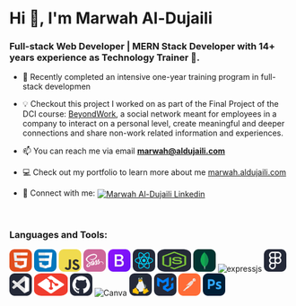 <h1>Hi 👋, I'm Marwah Al-Dujaili</h1>
<h3>Full-stack Web Developer | MERN Stack Developer with 14+ years experience as Technology Trainer 🌟.</h3>

- 🌱 Recently completed an intensive one-year training program in full-stack developmen

- 💡 Checkout this project I worked on as part of the Final Project of the DCI course: <a href="https://github.com/Marwahaldujaili/beyondwork">BeyondWork</a>, a social network meant for employees in a company to interact on a personal level, create meaningful and deeper connections and share non-work related information and experiences.

- 📫 You can reach me via email **marwah@aldujaili.com**

- 💻 Check out my portfolio to learn more about me <a href="http://marwah.aldujaili.com/" target="_blank" rel="noreferrer">marwah.aldujaili.com</a>

- 🎯 Connect with me: <a href="https://www.linkedin.com/in/marwahaldujaili/" target="_blank" rel="noreferrer"><img align="center"
      src="https://www.vectorlogo.zone/logos/linkedin/linkedin-ar21.png"
      alt="Marwah Al-Dujaili Linkedin" width="60" /></a>

<br>

<h3 align="left">Languages and Tools:</h3>

<p align="left"><a href="https://www.w3.org/html/" target="_blank" rel="noreferrer" style="text-decoration: none;"><img
          src="https://github.com/tandpfun/skill-icons/raw/main/icons/HTML.svg"
          alt="html5"
          width="40"
          height="40"
          margin="5px"
        /></a> <a href="https://www.w3schools.com/css/" target="_blank" rel="noreferrer" style="text-decoration: none;"><img
          src="https://github.com/tandpfun/skill-icons/raw/main/icons/CSS.svg"
          alt="css3"
          width="40"
          height="40"
          margin="5px"
        /></a> <a
        href="https://developer.mozilla.org/en-US/docs/Web/JavaScript"
        target="_blank"
        rel="noreferrer"
        style="text-decoration: none;"
      ><img
          src="https://github.com/tandpfun/skill-icons/raw/main/icons/JavaScript.svg"
          alt="javascript"
          width="40"
          height="40"
          margin="5px"
        /></a> <a href="https://sass-lang.com" target="_blank" rel="noreferrer" style="text-decoration: none;"><img
          src="https://github.com/tandpfun/skill-icons/raw/main/icons/Sass.svg"
          alt="sass"
          width="40"
          height="40"
          margin="5px"
        /></a> <a href="https://getbootstrap.com" target="_blank" rel="noreferrer" style="text-decoration: none;"><img
          src="https://github.com/tandpfun/skill-icons/raw/main/icons/Bootstrap.svg"
          alt="bootstrap"
          width="40"
          height="40"
          margin="5px"
        /></a> <a href="https://reactjs.org/" target="_blank" rel="noreferrer" style="text-decoration: none;"><img
          src="https://github.com/tandpfun/skill-icons/raw/main/icons/React-Dark.svg"
          alt="react"
          width="40"
          height="40"
          margin="5px"
        /></a> <a href="https://nodejs.org" target="_blank" rel="noreferrer" style="text-decoration: none;"><img
          src="https://github.com/tandpfun/skill-icons/raw/main/icons/NodeJS-Dark.svg"
          alt="nodejs"
          width="60"
          height="40"
          margin="15px"
        /></a> <a href="https://www.mongodb.com/" target="_blank" rel="noreferrer" style="text-decoration: none;"><img
          src="https://github.com/tandpfun/skill-icons/raw/main/icons/MongoDB.svg"
          alt="mongodb"
          width="40"
          height="40"
          margin="15px"
        /></a> <a href="https://expressjs.com/" target="_blank" rel="noreferrer" style="text-decoration: none;"><img
          src="https://www.svgrepo.com/show/330398/express.svg"
          alt="expressjs"
          width="40"
          height="40"
          margin="15px"
        /></a> <a href="https://www.figma.com/" target="_blank" rel="noreferrer" style="text-decoration: none;"><img
          src="https://github.com/tandpfun/skill-icons/raw/main/icons/Figma-Dark.svg"
          alt="figma"
          width="40"
          height="40"
          margin="5px"
        /></a> <a href="https://code.visualstudio.com/" target="_blank" rel="noreferrer" style="text-decoration: none;"><img
          src="https://github.com/tandpfun/skill-icons/raw/main/icons/VSCode-Dark.svg"
          alt="VScode"
          width="40"
          height="40"
          margin="5px"
        /></a> <a href="https://git-scm.com/" target="_blank" rel="noreferrer" style="text-decoration: none;"><img
          src="https://github.com/tandpfun/skill-icons/raw/main/icons/Git.svg"
          alt="Git"
          width="60"
          height="40"
          margin="5px"
        /></a> <a href="https://github.com/" target="_blank" rel="noreferrer" style="text-decoration: none;"><img
          src="https://github.com/tandpfun/skill-icons/raw/main/icons/Github-Dark.svg"
          alt="Github"
          width="40"
          height="40"
          margin="5px"
        /></a> <a href="https://www.canva.com/" target="_blank" rel="noreferrer" style="text-decoration: none;"><img
          src="https://upload.wikimedia.org/wikipedia/commons/thumb/0/08/Canva_icon_2021.svg/2048px-Canva_icon_2021.svg.png"
          alt="Canva"
          width="40"
          height="40"
          margin="5px"
        /></a> <a href="https://www.linux.org/" target="_blank" rel="noreferrer" style="text-decoration: none;"><img
          src="https://github.com/tandpfun/skill-icons/raw/main/icons/Linux-Dark.svg"
          alt="Linux"
          width="40"
          height="40"
          margin="5px"
        /></a> <a href="https://mui.com/" target="_blank" rel="noreferrer" style="text-decoration: none;"><img
          src="https://github.com/tandpfun/skill-icons/raw/main/icons/MaterialUI-Dark.svg"
          alt="MateralUI"
          width="40"
          height="40"
          margin="5px"
        /></a> <a href="https://www.postman.com/" target="_blank" rel="noreferrer" style="text-decoration: none;"><img
          src="https://github.com/tandpfun/skill-icons/raw/main/icons/Postman.svg"
          alt="Postman"
          width="40"
          height="40"
          margin="5px"
        /></a> <a href="https://www.photoshop.com/en" target="_blank" rel="noreferrer" style="text-decoration: none;"><img
          src="https://github.com/tandpfun/skill-icons/raw/main/icons/Photoshop.svg"
          alt="photoshop"
          width="40"
          height="40"
          margin="5px"
        /></a></p>
